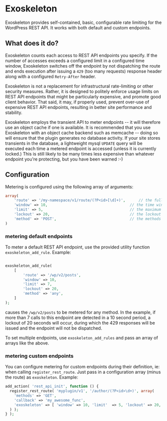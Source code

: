 # Exoskeleton
Exoskeleton provides self-contained, basic, configurable rate limiting for the WordPress REST API.  It works with both default and custom endpoints. 

## What does it do?
Exoskeleton counts each access to REST API endpoints you specify.  If the number of accesses exceeds a configured limit in a configured time window, Exoskeleton switches off the endpoint by not dispatching the route and ends execution after issuing a `429` (too many requests) response header along with a configured `Retry-After` header.

Exoskeleton is not a replacement for infrastructural rate-limiting or other security measures.  Rather, it is designed to politely enforce usage limits on REST API endpoints that might be particularly expensive, and promote good client behavior.  That said, it may, if properly used, prevent over-use of expensive REST API endpoints, resulting in better site performance and stability.

Exoskeleton employs the transient API to meter endpoints -- it will therefore use an object cache if one is available.  It is recommended that you use Exoskeleton with an object cache backend such as memcache -- doing so will ensure that the plugin generates no database activity.  If your site stores transients in the database, a lightweight mysql `UPDATE` query will be executed each time a metered endpoint is accessed (unless it is currently locked.)  This is still likely to be many times less expensive than whatever endpoint you're protecting, but you have been warned :-)

## Configuration

Metering is configured using the following array of arguments:

```php
array(
	'route' => '/my-namespace/v1/route/(?P<id>[\d]+)',		// the fully namespaced route to be filtered
	'window' => 10,										// the time window in seconds 
	'limit'	=> 5,										// the maximum number of requests allowed in the time window
	'lockout' => 20,									// the lockout time in seconds
	'method' => 'POST',									// the methods (endpoints) to meter.  'any' may be used to meter all methods for a route
)
```

### metering default endpoints

To meter a default REST API endpoint, use the provided utility function `exoskeleton_add_rule`.
Example:

```php

exoskeleton_add_rule(
	[
		'route' => '/wp/v2/posts',
		'window' => 10,
		'limit'	=> 7,
		'lockout' => 20,
		'method' => 'any',
	]
);
```
causes the `/wp/v2/posts` to be metered for any method.  In the example, if more than 7 calls to this endpoint are detected in a 10 second period, a lockout of 20 seconds will occur, during which the 429 responses will be issued and the endpoint will not be dispatched.

To set multiple endpoints, use `exoskeleton_add_rules` and pass an array of arrays like the above.

### metering custom endpoints

You can configure metering for custom endpoints during their definition, ie: when calling `register_rest_route`.  Just pass in a configuration array (minus the route) as `exoskeleton`.   Example:

```php
add_action( 'rest_api_init', function () {
  register_rest_route( 'myplugin/v1', '/author/(?P<id>\d+)', array(
    'methods' => 'GET',
    'callback' => 'my_awesome_func',
    'exoskeleton' => [ 'window' => 10, 'limit'	=> 5, 'lockout' => 20, 'method' => 'any' ],
  ) );
} );
```